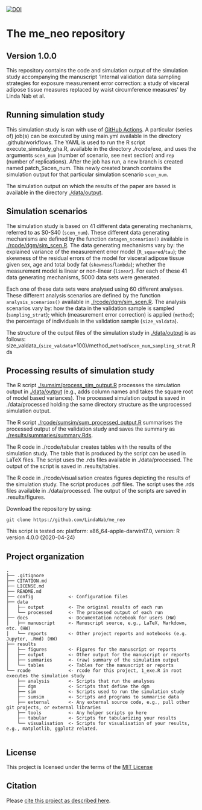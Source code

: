[![DOI](https://zenodo.org/badge/242111024.svg)](https://zenodo.org/badge/latestdoi/242111024)

# The me_neo repository

## Version 1.0.0
This repository contains the code and simulation output of the simulation study accompanying the manuscript 'Internal validation data sampling strategies for exposure measurement error correction: a study of visceral adipose tissue measures replaced by waist circumference measures' by Linda Nab et al.

## Running simulation study
This simulation study is ran with use of [GitHub Actions](https://github.com/features/actions). A particular (series of) job(s) can be executed by using main.yml available in the directory .github/workflows. The YAML is used to run the R script execute_simstudy_gha.R, available in the directory ./rcode/exe, and uses the arguments `scen_num` (number of scenario, see next section) and `rep` (number of replications). After the job has run, a new branch is created named patch_Sscen_num. This newly created branch contains the simulation output for that particular simulation scenario `scen_num`.

The simulation output on which the results of the paper are based is available in the directory [./data/output](./data/output). 

## Simulation scenarios
The simulation study is based on 41 different data generating mechanisms, referred to as S0-S40 (`scen_num`). These different data generating mechanisms are defined by the function `datagen_scenarios()` available in [./rcode/dgm/sim_scen.R](./rcode/dgm/sim_scen.R). The data generating mechanisms vary by: the explained variance of the measurement error model (`R_squared`/`tau`); the skewness of the residual errors of the model for visceral adipose tissue given sex, age and total body fat (`skewness`/`lambda`); whether the measurement model is linear or non-linear (`linear`). For each of these 41 data generating mechanisms, 5000 data sets were generated.

Each one of these data sets were analysed using 60 different analyses. These different analysis scenarios are defined by the function `analysis_scenarios()` available in [./rcode/dgm/sim_scen.R](./rcode/dgm/sim_scen.R). The analysis scenarios vary by: how the data in the validation sample is sampled (`sampling_strat`); which (measurement error correction) is applied (`method`); the percentage of individuals in the validation sample (`size_valdata`).

The structure of the output files of the simulation study in [./data/output](./data/output) is as follows:
size_valdata_(`size_valdata`*100)/method_`method`/`scen_num`_`sampling_strat`.Rds

## Processing results of simulation study
The R script [./sumsim/process_sim_output.R](./sumsim/process_sim_output.R) processes the simulation output in [./data/output](./data/output) (e.g., adds column names and takes the square root of model based variances). The processed simulation output is saved in ./data/processed holding the same directory structure as the unprocessed simulation output. 

The R script [./rcode/sumsim/sum_processed_output.R](./rcode/sumsim/sum_processed_output.R) summarises the processed output of the validation study and saves the summary as [./results/summaries/summary.Rds](./results/summaries/summary.Rds). 

The R code in ./rcode/tabular creates tables with the results of the simulation study. The table that is produced by the script can be used in LaTeX files. The script uses the .rds files available in ./data/processed. The output of the script is saved in .results/tables.

The R code in ./rcode/visualisation creates figures depicting the results of the simulation study. The script produces .pdf files. The script uses the .rds files available in ./data/processed. The output of the scripts are saved in .results/figures.

Download the repository by using:
```console
git clone https://github.com/LindaNab/me_neo
```

This script is tested on:
platform: x86_64-apple-darwin17.0, version: R version 4.0.0 (2020-04-24)

## Project organization

```
.
├── .gitignore
├── CITATION.md
├── LICENSE.md
├── README.md
├── config             <- Configuration files
├── data
│   ├── output         <- The original results of each run
│   └── processed      <- The processed output of each run
├── docs               <- Documentation notebook for users (HW)
│   ├── manuscript     <- Manuscript source, e.g., LaTeX, Markdown, etc. (HW)
│   └── reports        <- Other project reports and notebooks (e.g. Jupyter, .Rmd) (HW)
├── results
│   ├── figures        <- Figures for the manuscript or reports
│   ├── output         <- Other output for the manuscript or reports
│   ├── summaries      <- (raw) summary of the simulation output
│   └── tables         <- Tables for the manuscript or reports
└── rcode              <- rcode for this project, 1_exe.R in root executes the simulation study
    ├── analysis       <- Scripts that run the analyses
    ├── dgm            <- Scripts that define the dgm
    ├── sim            <- Scripts used to run the simulation study
    ├── sumsim         <- Scripts and programs to summarise data
    ├── external       <- Any external source code, e.g., pull other git projects, or external libraries
    ├── tools          <- Any helper scripts go here
    ├── tabular        <- Scripts for tabularizing your results
    └── visualisation  <- Scripts for visualisation of your results, e.g., matplotlib, ggplot2 related.


```


## License

This project is licensed under the terms of the [MIT License](/LICENSE.md)

## Citation

Please [cite this project as described here](/CITATION.md).
